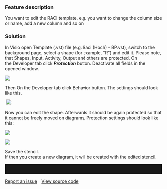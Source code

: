 ### Feature description

You want to edit the RACI template, e.g. you want to change the column
size or name, add a new column and so on.

### Solution

In Visio open Template (.vst) file (e.g. Raci (Hoch) - BP.vst), switch
to the background page, select a shape (for example, "R") and edit
it. Please note, that Shapes, Input, Activity, Output and others are
protected. On the Developer tab click ***Protection*** button.
Deactivate all fields in the opened window.

![](//images.ctfassets.net/utx1h0gfm1om/5nkorrzy3mouwKIMYCI4i0/b2f51ae38f5182c6d8a640b5904092d8/329362.png)

Then On the Developer tab click Behavior button. The settings should
look like this.

 ![](//images.ctfassets.net/utx1h0gfm1om/6LuUgOGomsUmkqwWw2esKg/ab32c1d39b4d3a0a0aeb8a1267cc307d/329356.png)

Now you can edit the shape. Afterwards it should be again protected so
that it cannot be freely moved on diagrams. Protection settings should
look like this:

![](//images.ctfassets.net/utx1h0gfm1om/BqPwN1pbI4CsiSe2sWqea/441d218db28cad456516209844fb5ca9/329351.png)

![](//images.ctfassets.net/utx1h0gfm1om/1elqeyMnFeKkYeeIiYGoQY/b446fe600757d7371de33a29b3485f50/329345.png)

Save the stencil.  
If then you create a new diagram, it will be created with the edited
stencil.

<hr style="padding-top:2rem" />
<a href="https://github.com/process4/docs/issues" target="_blank" class="bgw btn btn-primary btn-lg shadow-sm">Report an issue</a>
<a href="https://github.com/process4/docs" target="_blank" class="bgw btn btn-primary btn-lg shadow-sm" style="margin-left:10px;">View source code</a>
